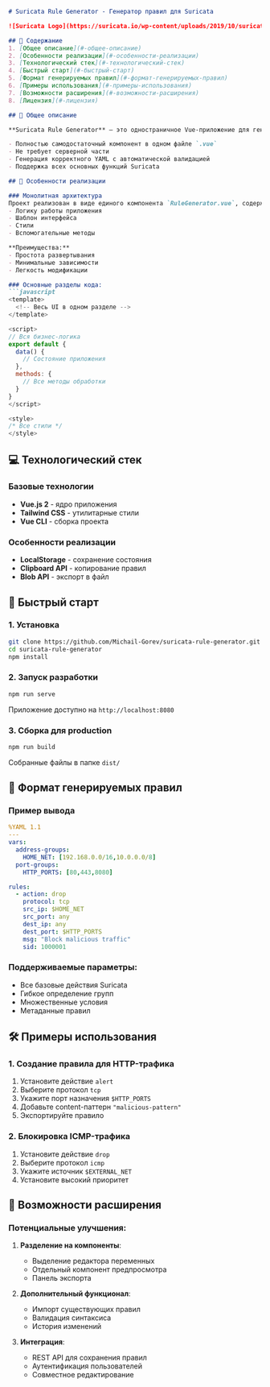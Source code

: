 ```markdown
# Suricata Rule Generator - Генератор правил для Suricata

![Suricata Logo](https://suricata.io/wp-content/uploads/2019/10/suricata-logo.png)

## 📌 Содержание
1. [Общее описание](#-общее-описание)
2. [Особенности реализации](#-особенности-реализации)
3. [Технологический стек](#-технологический-стек)
4. [Быстрый старт](#-быстрый-старт)
5. [Формат генерируемых правил](#-формат-генерируемых-правил)
6. [Примеры использования](#-примеры-использования)
7. [Возможности расширения](#-возможности-расширения)
8. [Лицензия](#-лицензия)

## 🌟 Общее описание

**Suricata Rule Generator** — это одностраничное Vue-приложение для генерации правил обнаружения угроз для системы IDS/IPS Suricata. Ключевые особенности:

- Полностью самодостаточный компонент в одном файле `.vue`
- Не требует серверной части
- Генерация корректного YAML с автоматической валидацией
- Поддержка всех основных функций Suricata

## 🧩 Особенности реализации

### Монолитная архитектура
Проект реализован в виде единого компонента `RuleGenerator.vue`, содержащего:
- Логику работы приложения
- Шаблон интерфейса
- Стили
- Вспомогательные методы

**Преимущества:**
- Простота развертывания
- Минимальные зависимости
- Легкость модификации

### Основные разделы кода:
```javascript
<template>
  <!-- Весь UI в одном разделе -->
</template>

<script>
// Вся бизнес-логика
export default {
  data() {
    // Состояние приложения
  },
  methods: {
    // Все методы обработки
  }
}
</script>

<style>
/* Все стили */
</style>
```

## 💻 Технологический стек

### Базовые технологии
- **Vue.js 2** - ядро приложения
- **Tailwind CSS** - утилитарные стили
- **Vue CLI** - сборка проекта

### Особенности реализации
- **LocalStorage** - сохранение состояния
- **Clipboard API** - копирование правил
- **Blob API** - экспорт в файл

## 🚀 Быстрый старт

### 1. Установка
```bash
git clone https://github.com/Michail-Gorev/suricata-rule-generator.git
cd suricata-rule-generator
npm install
```

### 2. Запуск разработки
```bash
npm run serve
```
Приложение доступно на `http://localhost:8080`

### 3. Сборка для production
```bash
npm run build
```
Собранные файлы в папке `dist/`

## 📝 Формат генерируемых правил

### Пример вывода
```yaml
%YAML 1.1
---
vars:
  address-groups:
    HOME_NET: [192.168.0.0/16,10.0.0.0/8]
  port-groups:
    HTTP_PORTS: [80,443,8080]

rules:
  - action: drop
    protocol: tcp
    src_ip: $HOME_NET
    src_port: any
    dest_ip: any
    dest_port: $HTTP_PORTS
    msg: "Block malicious traffic"
    sid: 1000001
```

### Поддерживаемые параметры:
- Все базовые действия Suricata
- Гибкое определение групп
- Множественные условия
- Метаданные правил

## 🛠 Примеры использования

### 1. Создание правила для HTTP-трафика
1. Установите действие `alert`
2. Выберите протокол `tcp`
3. Укажите порт назначения `$HTTP_PORTS`
4. Добавьте content-паттерн `"malicious-pattern"`
5. Экспортируйте правило

### 2. Блокировка ICMP-трафика
1. Установите действие `drop`
2. Выберите протокол `icmp`
3. Укажите источник `$EXTERNAL_NET`
4. Установите высокий приоритет

## 🔮 Возможности расширения

### Потенциальные улучшения:
1. **Разделение на компоненты**:
   - Выделение редактора переменных
   - Отдельный компонент предпросмотра
   - Панель экспорта

2. **Дополнительный функционал**:
   - Импорт существующих правил
   - Валидация синтаксиса
   - История изменений

3. **Интеграция**:
   - REST API для сохранения правил
   - Аутентификация пользователей
   - Совместное редактирование
